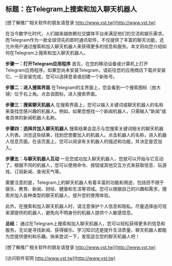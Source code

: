 ## **标题：在Telegram上搜索和加入聊天机器人**

[想了解推广相关软件的朋友请登录 http://www.vst.tw](http://www.vst.tw)

在当今数字化时代，人们越来越依赖社交媒体平台来满足他们的交流和娱乐需求。而Telegram作为一款全球领先的即时通讯软件，不仅提供了丰富的聊天功能，还允许用户通过搜索和加入聊天机器人来获得更多的信息和服务。本文将向您介绍如何在Telegram上搜索和加入聊天机器人。

**步骤一：打开Telegram应用程序**
首先，在您的移动设备或计算机上打开Telegram应用程序。如果您尚未安装Telegram，请前往您的应用商店下载并安装它。一旦安装完成，您可以选择登录或创建一个新账号。

**步骤二：进入搜索界面**
在Telegram的主界面上，您会看到一个搜索图标（放大镜）位于右上角。点击该图标，进入搜索界面。

**步骤三：搜索聊天机器人**
在搜索界面上，您可以输入关键词或聊天机器人的名称来查找您感兴趣的机器人。例如，如果您想找一个新闻机器人，只需输入“新闻”或者具体的新闻机器人名称。

**步骤四：选择并加入聊天机器人**
搜索结果会显示与您搜索关键词相关的聊天机器人列表。浏览这些结果，找到您想要加入的机器人。点击机器人的名称，进入机器人信息页面。在该页面上，您可以阅读有关机器人的描述和功能，并决定是否加入。

**步骤五：与聊天机器人互动**
一旦您成功加入聊天机器人，您就可以开始与它互动了。根据不同的机器人，您可以使用命令、按钮或其他交互方式来获取信息、玩游戏、订阅新闻、查询天气等。

需要注意的是，Telegram上的聊天机器人有着丰富的功能和用途，包括但不限于娱乐、教育、新闻、财经、健康和生活等领域。您可以根据自己的兴趣和需求，搜索并加入各种类型的聊天机器人，提升您的使用体验。

此外，在搜索和加入聊天机器人时，请注意保护个人信息和隐私。尽量选择由可信来源提供的机器人，避免向不明身份的机器人提供个人敏感信息。

**总结：**
通过在Telegram上搜索和加入聊天机器人，您可以轻松获得更多的信息和服务。无论是寻找新闻、获得娱乐、学习知识还是提升生活质量，聊天机器人都能为您提供便利和乐趣。快来尝试一下，发现适合您的聊天机器人吧！

[想了解推广相关软件的朋友请登录 http://www.vst.tw](http://www.vst.tw)


[访问软件官网 http://www.vst.tw](http://www.vst.tw)
